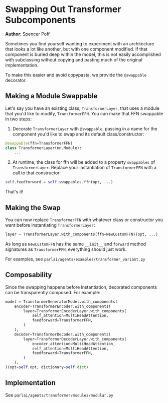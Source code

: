 # Swapping Out Transformer Subcomponents

__Author__: Spencer Poff

Sometimes you find yourself wanting to experiment with an architecture that looks a lot like another, but with one component modified. If that component is buried deep within the model, this is not easily accomplished with subclassing without copying and pasting much of the original implementation.

To make this easier and avoid copypasta, we provide the `@swappable` decorator.

## Making a Module Swappable

Let's say you have an existing class, `TransformerLayer`, that uses a module that you'd like to modify, `TransformerFFN`. You can make that FFN swappable in two steps:

1. Decorate `TransformerLayer` with `@swappable`, passing in a name for the component you'd like to swap and its default class/constructor:
```python
@swappable(ffn=TransformerFFN)
class TransformerLayer(nn.Module):
    ...
```

2. At runtime, the class for ffn will be added to a property `swappables` of `TransformerLayer`. Replace your instantiation of `TransformerFFN` with a call to that constructor:

```python
self.feedforward = self.swappables.ffn(opt, ...)
```

That's it!

## Making the Swap

You can now replace `TransformerFFN` with whatever class or constructor you want before instantiating `TransformerLayer`:
```python
layer = TransformerLayer.with_components(ffn=NewCustomFFN)(opt, ...)
```

As long as `NewCustomFFN` has the same `__init__` and `forward` method signatures as `TransformerFFN`, everything should just work.

For examples, see `parlai/agents/examples/transformer_variant.py`

## Composability

Since the swapping happens before instantiation, decorated components can be transparently composed. For example:
```python
model = TransformerGeneratorModel.with_components(
    encoder=TransformerEncoder.with_components(
        layer=TransformerEncoderLayer.with_components(
            self_attention=MultiHeadAttention,
            feedforward=TransformerFFN,
        )
    ),
    decoder=TransformerDecoder.with_components(
        layer=TransformerDecoderLayer.with_components(
            encoder_attention=MultiHeadAttention,
            self_attention=MultiHeadAttention,
            feedforward=TransformerFFN,
        )
    ),
)(opt=self.opt, dictionary=self.dict)
```

## Implementation

See `parlai/agents/transformer/modules/modular.py`